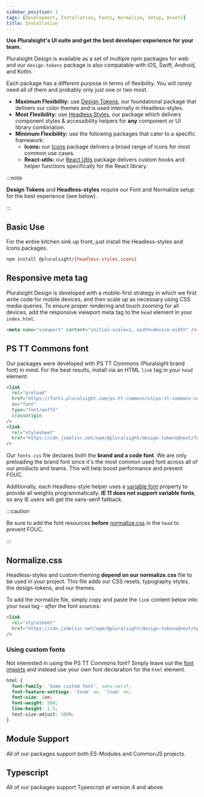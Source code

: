 ```yaml
---
sidebar_position: 1
tags: [Development, Installation, Fonts, Normalize, Setup, Assets]
title: Installation
---
```


<strong>
  <p className="page-subheadline" markdown="1">
    Use Pluralsight's UI suite and get the best developer experience for your team.
  </p>
</strong>

Pluralsight Design is available as a set of multiple npm packages for web and our `design-tokens` package is also compatable with iOS, Swift, Android, and Kotlin.

Each package has a different purpose in terms of flexibility. You will _rarely_ need all of them and probably only just one or two most.

- **Maximum Flexibility:** use [Design Tokens](../tokens/intro.md), our foundational package that delivers our color themes and is used internally in Headless-styles.
- **Most Flexibility:** use [Headless Styles](../headless-styles/intro.mdx), our package which delivers component styles & accessibility helpers for **any** component or UI library combination.
- **Minimum Flexibility:** use the following packages that cater to a specific framework:
  - **Icons:** our [Icons](../icons/intro.mdx) package delivers a broad range of icons for most common use cases.
  - **React-utils:** our [React Utils](../react-utils/use-focus-trap.mdx) package delivers custom hooks and helper functions specifically for the React library.

:::note

**Design Tokens** and **Headless-styles** require our Font and Normalize setup for the best experience (see below).

:::

## Basic Use

For the entire kitchen sink up front, just install the Headless-styles and Icons packages.

```bash npm2yarn
npm install @pluralsight/{headless-styles,icons}
```

## Responsive meta tag

Pluralsight Design is developed with a mobile-first strategy in which we first write code for mobile devices, and then scale up as necessary using CSS media queries. To ensure proper rendering and touch zooming for all devices, add the responsive viewport meta tag to the `head` element in your `index.html`.

```html
<meta name="viewport" content="initial-scale=1, width=device-width" />
```

## PS TT Commons font

Our packages were developed with PS TT Commons (Pluralsight brand font) in mind. For the best results, install via an HTML `link` tag in your `head` element:

```html
<link
  rel="preload"
  href="https://fonts.pluralsight.com/ps-tt-commons/v1/ps-tt-commons-variable-roman.woff2"
  as="font"
  type="font/woff2"
  crossorigin
/>
<link
  rel="stylesheet"
  href="https://cdn.jsdelivr.net/npm/@pluralsight/design-tokens@next/fonts.css"
/>
```

Our `fonts.css` file declares both the **brand and a code font**. We are only preloading the brand font since it's the most common used font across all of our products and teams. This will help boost performance and prevent FOUC.

Additionally, each Headless-style helper uses a [variable font](https://developer.mozilla.org/en-US/docs/Web/CSS/CSS_Fonts/Variable_Fonts_Guide) property to provide all weights programmatically. **IE 11 does not support variable fonts**, so any IE users will get the sans-serif fallback.

:::caution

Be sure to add the font resources **before** [normalize.css](#normalizecss) in the `head` to prevent FOUC.

:::

## Normalize.css

Headless-styles and custom theming **depend on our normalize.css** file to be used in your project. This file adds our CSS resets, typography styles, the design-tokens, and our themes.

To add the normalize file, simply copy and paste the `link` content below into your `head` tag - _after_ the font sources:

```html
<link
  rel="stylesheet"
  href="https://cdn.jsdelivr.net/npm/@pluralsight/design-tokens@next/npm/normalize/normalize.css"
/>
```

### Using custom fonts

Not interested in using the PS TT Commons font? Simply leave out the [font imports](#ps-tt-commons-font) and instead use your own font declaration for the `html` element.

```css title="Example of using a custom font"
html {
  font-family: 'Some custom font', sans-serif;
  font-feature-settings: 'tnum' on, 'lnum' on;
  font-size: 1em;
  font-weight: 500;
  line-height: 1.5;
  text-size-adjust: 100%;
}
```

## Module Support

All of our packages support both ES-Modules and CommonJS projects.

## Typescript

All of our packages support Typescript at version 4 and above.
